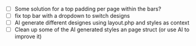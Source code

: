
- [ ] Some solution for a top padding per page within the bars?
- [ ] fix top bar with a dropdown to switch designs
- [ ] AI generate different designes using layout.php and styles as context
- [ ] Clean up some of the AI generated styles an page struct (or use AI to improve it)
